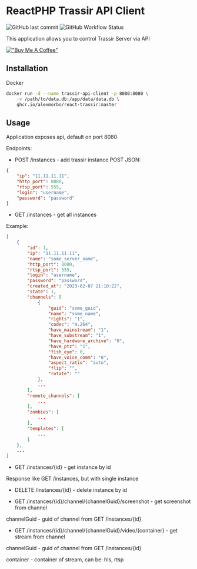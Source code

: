 # ReactPHP Trassir API Client

![GitHub last commit](https://img.shields.io/github/last-commit/alexmorbo/react-trassir)
![GitHub Workflow Status](https://img.shields.io/github/actions/workflow/status/alexmorbo/react-trassir/docker-publish.yml)

This application allows you to control Trassir Server via API

[!["Buy Me A Coffee"](https://www.buymeacoffee.com/assets/img/custom_images/orange_img.png)](https://www.buymeacoffee.com/alexmorbo)

## Installation

Docker
```bash
docker run -d --name trassir-api-client -p 8080:8080 \
    -v /path/to/data.db:/app/data/data.db \
    ghcr.io/alexmorbo/react-trassir:master
```

## Usage

Application exposes api, default on port 8080

Endpoints:
- POST /instances - add trassir instance
POST JSON:
```json
{
    "ip": "11.11.11.11",
    "http_port": 8080,
    "rtsp_port": 555,
    "login": "username",
    "password": "password"
}
```

- GET /instances - get all instances

Example:
```json
[
	{
		"id": 1,
		"ip": "11.11.11.11",
		"name": "some_server_name",
		"http_port": 8080,
		"rtsp_port": 555,
		"login": "username",
		"password": "password",
		"created_at": "2023-02-07 21:10:22",
		"state": 1,
		"channels": [
			{
				"guid": "some_guid",
				"name": "some_name",
				"rights": "1",
				"codec": "H.264",
				"have_mainstream": "1",
				"have_substream": "1",
				"have_hardware_archive": "0",
				"have_ptz": "1",
				"fish_eye": 0,
				"have_voice_comm": "0",
				"aspect_ratio": "auto",
				"flip": "",
				"rotate": ""
			},
			...
		],
		"remote_channels": [
		    ...
		],
		"zombies": [
			...
		],
		"templates": [
		    ...
		]
	},
	...
]
```

- GET /instances/{id} - get instance by id

Response like GET /instances, but with single instance

- DELETE /instances/{id} - delete instance by id

- GET /instances/{id}/channel/{channelGuid}/screenshot - get screenshot from channel

channelGuid - guid of channel from GET /instances/{id}

- GET /instances/{id}/channel/{channelGuid}/video/{container} - get stream from channel

channelGuid - guid of channel from GET /instances/{id}

container - container of stream, can be: hls, rtsp